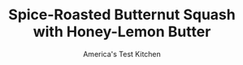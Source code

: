 ---
layout: ../../layouts/MarkdownPostLayout.astro
title: Spice-Roasted Butternut Squash with Honey-Lemon Butter
author: America's Test Kitchen
pubDate: 2023-03-15
description: "We turned to the spice cabinet to find a counterpoint for the squash’s natural sweetness."
image_url: https://res.cloudinary.com/hksqkdlah/image/upload/ar_1:1,c_fill,dpr_2.0,f_auto,fl_lossy.progressive.strip_profile,g_faces:auto,q_auto:low,w_344/38075_sfs-spice-roasted-butternut-squash-with-honey-lemon-butter-12
tags: ["Side Dishes","Vegetables","Holiday","Thanksgiving","Cookbook Collection"]
calories: 1139
protein: 3
carbohydrates: 37
fats: 
fiber: 6
ingredients: ["3 tablespoons, extra-virgin olive oil",", Salt and pepper","1 teaspoon, ground cumin","1 teaspoon, ground cinnamon","Pinch, cayenne pepper","3 pounds, butternut squash, peeled, seeded, and cut into 1-inch pieces (7 3/4 cups)","2 tablespoons, unsalted butter","1 tablespoon, honey","1 teaspoon coarsely, chopped fresh thyme","1 teaspoon, lemon juice"]
serves: 4
time: "1 hour"
instructions: ["Adjust oven rack to middle position and heat oven to 425 degrees. Line rimmed baking sheet with parchment paper.","Whisk oil, 1 teaspoon salt, 1 teaspoon pepper, cumin, cinnamon, and cayenne together in large bowl. Add squash and toss until evenly coated. Arrange squash in even layer on prepared sheet. Roast until squash is tender and browned on bottom, 30 to 35 minutes.","Microwave butter, honey, and 1/4 teaspoon salt in small bowl until butter is melted, about 30 seconds. Stir in thyme and lemon juice. Using spatula, transfer squash to serving platter. Drizzle with butter mixture and serve."]
nutrition: ["986 mg Potassium","96 mg Phosphorus","149 mg Calcium","2 mg Iron","96 mg Magnesium","691 mg Sodium","16 g Fat","3 mg Niacin (B3)","8 g Monounsaturated","1 g Polyunsaturated","57 mg Vitamin C","15 mg Cholesterol","5 g Saturated","6 g Fiber","74 µg Folate (food)","10 g Sugars","11 µg Vitamin K","238 g Water","37 g Carbs","74 µg Folate equivalent (total)","3 g Protein","5 mg Vitamin E","1493 µg Vitamin A","284 kcal Energy","4 g Sugars, added","1139 calories"]
notes: "When peeling the squash, be sure to also remove the fibrous yellow flesh just beneath the skin."
---